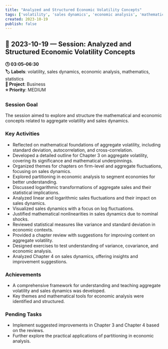```yaml
---
title: "Analyzed and Structured Economic Volatility Concepts"
tags: ['volatility', 'sales dynamics', 'economic analysis', 'mathematics', 'statistics']
created: 2023-10-19
publish: false
---
```


## 📅 2023-10-19 — Session: Analyzed and Structured Economic Volatility Concepts

**🕒 03:05–06:30**  
**🏷️ Labels**: volatility, sales dynamics, economic analysis, mathematics, statistics  
**📂 Project**: Business  
**⭐ Priority**: MEDIUM  


### Session Goal
The session aimed to explore and structure the mathematical and economic concepts related to aggregate volatility and sales dynamics.

### Key Activities
- Reflected on mathematical foundations of aggregate volatility, including standard deviation, autocorrelation, and cross-correlation.
- Developed a detailed outline for Chapter 3 on aggregate volatility, covering its significance and mathematical underpinnings.
- Organized themes for chapters on firm-level and aggregate fluctuations, focusing on sales dynamics.
- Explored partitioning in economic analysis to segment economies for better understanding.
- Discussed logarithmic transformations of aggregate sales and their statistical implications.
- Analyzed linear and logarithmic sales fluctuations and their impact on sales dynamics.
- Visualized sales dynamics with a focus on log fluctuations.
- Justified mathematical nonlinearities in sales dynamics due to nominal shocks.
- Reviewed statistical measures like variance and standard deviation in economic contexts.
- Provided a chapter review with suggestions for improving content on aggregate volatility.
- Designed exercises to test understanding of variance, covariance, and economic analysis.
- Analyzed Chapter 4 on sales dynamics, offering insights and improvement suggestions.

### Achievements
- A comprehensive framework for understanding and teaching aggregate volatility and sales dynamics was developed.
- Key themes and mathematical tools for economic analysis were identified and structured.

### Pending Tasks
- Implement suggested improvements in Chapter 3 and Chapter 4 based on the reviews.
- Further explore the practical applications of partitioning in economic analysis.
